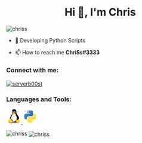 <h1 align="center">Hi 👋, I'm Chris</h1>
<p align="left"> <img src="https://komarev.com/ghpvc/?username=chriss&label=Profile%20views&color=0e75b6&style=flat" alt="chriss" /> </p>

- 🌱 Developing Python Scripts

- 📫 How to reach me **ChriSs#3333**

<h3 align="left">Connect with me:</h3>
<p align="left">
<a href="https://discord.gg/serverb00st" target="blank"><img align="center" src="https://raw.githubusercontent.com/rahuldkjain/github-profile-readme-generator/master/src/images/icons/Social/discord.svg" alt="serverb00st" height="30" width="40" /></a>
</p>

<h3 align="left">Languages and Tools:</h3>
<p align="left"> <a href="https://www.linux.org/" target="_blank" rel="noreferrer"> <img src="https://raw.githubusercontent.com/devicons/devicon/master/icons/linux/linux-original.svg" alt="linux" width="40" height="40"/> </a> <a href="https://www.python.org" target="_blank" rel="noreferrer"> <img src="https://raw.githubusercontent.com/devicons/devicon/master/icons/python/python-original.svg" alt="python" width="40" height="40"/> </a> </p>

<p><img align="left" src="https://github-readme-stats.vercel.app/api/top-langs?username=chriss&show_icons=true&locale=en&layout=compact" alt="chriss" /></p>

<p>&nbsp;<img align="center" src="https://github-readme-stats.vercel.app/api?username=chriss&show_icons=true&locale=en" alt="chriss" /></p>
